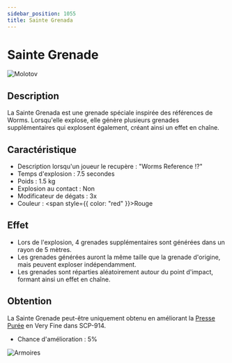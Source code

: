 ```yaml
---
sidebar_position: 1055
title: Sainte Grenada
---
```


# Sainte Grenade

![Molotov](@site/static/img/doc/item/sainteGrenada-item.jpg)

## Description

La Sainte Grenada est une grenade spéciale inspirée des références de Worms. Lorsqu'elle explose, elle génère plusieurs grenades supplémentaires qui explosent également, créant ainsi un effet en chaîne.

## Caractéristique

- Description lorsqu'un joueur le recupère : "Worms Reference !?"
- Temps d'explosion : 7.5 secondes
- Poids : 1.5 kg
- Explosion au contact : Non
- Modificateur de dégats : 3x
- Couleur : <span style={{ color: "red" }}>Rouge</span>

## Effet
- Lors de l'explosion, 4 grenades supplémentaires sont générées dans un rayon de 5 mètres.
- Les grenades générées auront la même taille que la grenade d'origine, mais peuvent exploser indépendamment.
- Les grenades sont réparties aléatoirement autour du point d'impact, formant ainsi un effet en chaîne.

## Obtention

La Sainte Grenade peut-être uniquement obtenu en améliorant la [Presse Purée](/docs/kruacent-exiled/custom-item/presse-purée#mécanique-damélioration) en Very Fine dans SCP-914.
- Chance d'amélioration : 5%

![Armoires](@site/static/img/doc/room/lcz-914-inside.png)